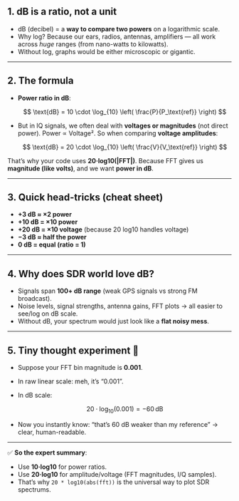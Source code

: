 ## 1. dB is a ratio, not a unit

* dB (decibel) = a **way to compare two powers** on a logarithmic scale.
* Why log? Because our ears, radios, antennas, amplifiers — all work across *huge* ranges (from nano-watts to kilowatts).
* Without log, graphs would be either microscopic or gigantic.

---

## 2. The formula

* **Power ratio in dB**:

  $$
  \text{dB} = 10 \cdot \log_{10} \left( \frac{P}{P_\text{ref}} \right)
  $$

* But in IQ signals, we often deal with **voltages or magnitudes** (not direct power).
  Power ∝ Voltage².
  So when comparing **voltage amplitudes**:

  $$
  \text{dB} = 20 \cdot \log_{10} \left( \frac{V}{V_\text{ref}} \right)
  $$

That’s why your code uses **20·log10(|FFT|)**.
Because FFT gives us **magnitude (like volts)**, and we want **power in dB**.

---

## 3. Quick head-tricks (cheat sheet)

* **+3 dB ≈ ×2 power**
* **+10 dB = ×10 power**
* **+20 dB = ×10 voltage** (because 20 log10 handles voltage)
* **−3 dB ≈ half the power**
* **0 dB = equal (ratio = 1)**

---

## 4. Why does SDR world love dB?

* Signals span **100+ dB range** (weak GPS signals vs strong FM broadcast).
* Noise levels, signal strengths, antenna gains, FFT plots → all easier to see/log on dB scale.
* Without dB, your spectrum would just look like a **flat noisy mess**.

---

## 5. Tiny thought experiment 🧠

* Suppose your FFT bin magnitude is **0.001**.
* In raw linear scale: meh, it’s “0.001”.
* In dB scale:

  $$
  20 \cdot \log_{10}(0.001) = -60 \, \text{dB}
  $$
* Now you instantly know: “that’s 60 dB weaker than my reference” → clear, human-readable.

---

✅ **So the expert summary**:

* Use **10·log10** for power ratios.
* Use **20·log10** for amplitude/voltage (FFT magnitudes, I/Q samples).
* That’s why `20 * log10(abs(fft))` is the universal way to plot SDR spectrums.

